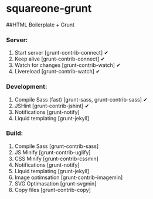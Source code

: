 squareone-grunt
===============

##HTML Boilerplate + Grunt

### Server:

1. Start server [grunt-contrib-connect] ✔
2. Keep alive   [grunt-contrib-connect] ✔
3. Watch for changes [grunt-contrib-watch] ✔
4. Livereload [grunt-contrib-watch] ✔

### Development:

1. Compile Sass (fast) [grunt-sass, grunt-contrib-sass] ✔
2. JSHint [grunt-contrib-jshint] ✔
3. Notifications [grunt-notify]
4. Liquid templating [grunt-jekyll]

### Build:

1. Compile Sass [grunt-contrib-sass]
2. JS Minify [grunt-contrib-uglify]
3. CSS Minify [grunt-contrib-cssmin]
4. Notifications [grunt-notify]
5. Liquid templating [grunt-jekyll]
6. Image optimsation [grunt-contrib-imagemin]
7. SVG Optimasation [grunt-svgmin]
8. Copy files [grunt-contrib-copy]

